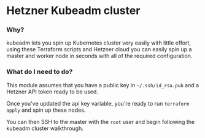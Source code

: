 # Hetzner Kubeadm cluster

### Why?

kubeadm lets you spin up Kubernetes cluster very easily with little effort, using these Terraform scripts and Hetzner cloud you can easily spin up a master and worker node in seconds with all of the required configuration.

### What do I need to do?

This module assumes that you have a public key in `~/.ssh/id_rsa.pub` and a Hetzner API token ready to be used.

Once you've updated the api key variable, you're ready to run `terraform apply` and spin up these nodes.

You can then SSH to the master with the `root` user and begin following the kubeadm cluster walkthrough. 

